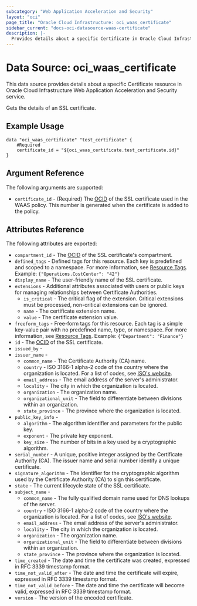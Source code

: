 ```yaml
---
subcategory: "Web Application Acceleration and Security"
layout: "oci"
page_title: "Oracle Cloud Infrastructure: oci_waas_certificate"
sidebar_current: "docs-oci-datasource-waas-certificate"
description: |-
  Provides details about a specific Certificate in Oracle Cloud Infrastructure Web Application Acceleration and Security service
---
```


# Data Source: oci_waas_certificate
This data source provides details about a specific Certificate resource in Oracle Cloud Infrastructure Web Application Acceleration and Security service.

Gets the details of an SSL certificate.

## Example Usage

```hcl
data "oci_waas_certificate" "test_certificate" {
	#Required
	certificate_id = "${oci_waas_certificate.test_certificate.id}"
}
```

## Argument Reference

The following arguments are supported:

* `certificate_id` - (Required) The [OCID](https://docs.cloud.oracle.com/iaas/Content/General/Concepts/identifiers.htm) of the SSL certificate used in the WAAS policy. This number is generated when the certificate is added to the policy.


## Attributes Reference

The following attributes are exported:

* `compartment_id` - The [OCID](https://docs.cloud.oracle.com/iaas/Content/General/Concepts/identifiers.htm) of the SSL certificate's compartment.
* `defined_tags` - Defined tags for this resource. Each key is predefined and scoped to a namespace. For more information, see [Resource Tags](https://docs.cloud.oracle.com/iaas/Content/General/Concepts/resourcetags.htm).  Example: `{"Operations.CostCenter": "42"}` 
* `display_name` - The user-friendly name of the SSL certificate.
* `extensions` - Additional attributes associated with users or public keys for managing relationships between Certificate Authorities.
	* `is_critical` - The critical flag of the extension. Critical extensions must be processed, non-critical extensions can be ignored.
	* `name` - The certificate extension name.
	* `value` - The certificate extension value.
* `freeform_tags` - Free-form tags for this resource. Each tag is a simple key-value pair with no predefined name, type, or namespace. For more information, see [Resource Tags](https://docs.cloud.oracle.com/iaas/Content/General/Concepts/resourcetags.htm).  Example: `{"Department": "Finance"}` 
* `id` - The [OCID](https://docs.cloud.oracle.com/iaas/Content/General/Concepts/identifiers.htm) of the SSL certificate.
* `issued_by` - 
* `issuer_name` - 
	* `common_name` - The Certificate Authority (CA) name.
	* `country` - ISO 3166-1 alpha-2 code of the country where the organization is located. For a list of codes, see [ISO's website](https://www.iso.org/obp/ui/#search/code/).
	* `email_address` - The email address of the server's administrator.
	* `locality` - The city in which the organization is located.
	* `organization` - The organization name.
	* `organizational_unit` - The field to differentiate between divisions within an organization.
	* `state_province` - The province where the organization is located.
* `public_key_info` - 
	* `algorithm` - The algorithm identifier and parameters for the public key.
	* `exponent` - The private key exponent.
	* `key_size` - The number of bits in a key used by a cryptographic algorithm.
* `serial_number` - A unique, positive integer assigned by the Certificate Authority (CA). The issuer name and serial number identify a unique certificate.
* `signature_algorithm` - The identifier for the cryptographic algorithm used by the Certificate Authority (CA) to sign this certificate.
* `state` - The current lifecycle state of the SSL certificate.
* `subject_name` - 
	* `common_name` - The fully qualified domain name used for DNS lookups of the server.
	* `country` - ISO 3166-1 alpha-2 code of the country where the organization is located. For a list of codes, see [ISO's website](https://www.iso.org/obp/ui/#search/code/).
	* `email_address` - The email address of the server's administrator.
	* `locality` - The city in which the organization is located.
	* `organization` - The organization name.
	* `organizational_unit` - The field to differentiate between divisions within an organization.
	* `state_province` - The province where the organization is located.
* `time_created` - The date and time the certificate was created, expressed in RFC 3339 timestamp format.
* `time_not_valid_after` - The date and time the certificate will expire, expressed in RFC 3339 timestamp format.
* `time_not_valid_before` - The date and time the certificate will become valid, expressed in RFC 3339 timestamp format.
* `version` - The version of the encoded certificate.

